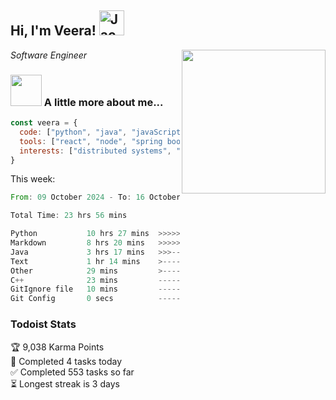 <h2> Hi, I'm Veera! <img src="https://raw.githubusercontent.com/Tarikul-Islam-Anik/Animated-Fluent-Emojis/master/Emojis/Activities/Jack-O-Lantern.png" alt="Jack-O-Lantern" width="40" height="40" /></h2>
<img align='right' src="https://user-images.githubusercontent.com/74038190/213911110-aedbef38-a29f-4b6b-a65c-11608b4f75a5.gif" width="230">
<p><em>Software Engineer</em></p>


### <img src="https://user-images.githubusercontent.com/74038190/216656963-09118229-8a9e-4af0-910c-c37f35f2e210.gif" width="50"> A little more about me...  

```javascript
const veera = {
  code: ["python", "java", "javaScript", "typeScript", "c++"],
  tools: ["react", "node", "spring boot", "docker", "next.JS", "aws"],
  interests: ["distributed systems", "enterprise software", "parallel computing", "cloud computing", "machine learning", "AI"]
}
```
This week:
<!--START_SECTION:waka-->

```rust
From: 09 October 2024 - To: 16 October 2024

Total Time: 23 hrs 56 mins

Python           10 hrs 27 mins  >>>>>>>>>>>--------------   42.85 %
Markdown         8 hrs 20 mins   >>>>>>>>>----------------   34.12 %
Java             3 hrs 17 mins   >>>----------------------   13.51 %
Text             1 hr 14 mins    >------------------------   05.11 %
Other            29 mins         >------------------------   02.00 %
C++              23 mins         -------------------------   01.60 %
GitIgnore file   10 mins         -------------------------   00.75 %
Git Config       0 secs          -------------------------   00.06 %
```

<!--END_SECTION:waka-->


### Todoist Stats

<!-- TODO-IST:START -->
🏆  9,038 Karma Points           
🌸  Completed 4 tasks today           
✅  Completed 553 tasks so far           
⏳  Longest streak is 3 days
<!-- TODO-IST:END -->
<!--
Profile views:
[![](https://visitcount.itsvg.in/api?id=veeravivekt&label=Profile%20Views&color=1&icon=2&pretty=false)](https://visitcount.itsvg.in)
-->
